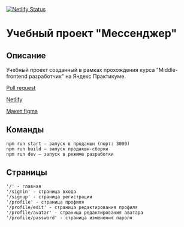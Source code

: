 [![Netlify Status](https://api.netlify.com/api/v1/badges/7908137b-30db-4fc2-9284-07d81c396aaf/deploy-status)](https://app.netlify.com/sites/efremov-av-practicum-chat/deploys)

# Учебный проект "Мессенджер"

## Описание

Учебный проект созданный в рамках прохождения курса "Middle-frontend разработчик" на Яндекс Практикуме.

[Pull request](https://github.com/efremov-av/middle.messenger.praktikum.yandex/pull/2)

[Netlify](https://efremov-av-practicum-chat.netlify.app/)

[Макет figma](https://www.figma.com/file/hUPga5FWUKyTxK3WV7pWNc/Practicum-chat?node-id=0%3A1&t=Lj3WCpTLGFLbooYM-1)

## Команды

```
npm run start — запуск в продакшн (порт: 3000)
npm run build — запуск продакшн-сборки
npm run dev — запуск в режиме разработки
```

## Страницы

```
'/' - главная
'/signin' - страница входа
'/signup' - страница регистрации
'/profile' - страница профиля
'/profile/edit' - страница редактирования профиля
'/profile/avatar' - страница редактирования аватара
'/profile/password' - страница изменения пароля
```
